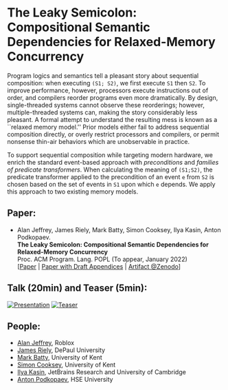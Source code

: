 # The Leaky Semicolon: Compositional Semantic Dependencies for Relaxed-Memory Concurrency

Program logics and semantics tell a pleasant story about sequential
composition: when executing `(S1; S2)`, we first execute `S1` then `S2`.  To
improve performance, however, processors execute instructions out of order,
and compilers reorder programs even more dramatically.  By design,
single-threaded systems cannot observe these reorderings; however,
multiple-threaded systems can, making the story considerably less pleasant.
A formal attempt to understand the resulting mess is known as a ``relaxed
memory model.''  Prior models either fail to address sequential composition
directly, or overly restrict processors and compilers, or permit nonsense
thin-air behaviors which are unobservable in practice.

To support sequential composition while targeting modern hardware, we enrich
the standard event-based approach with _preconditions_ and _families of
predicate transformers_.  When calculating the meaning of `(S1;S2)`, the
predicate transformer applied to the precondition of an event `e` from `S2`
is chosen based on the set of events in `S1` upon which `e` depends.  We
apply this approach to two existing memory models.

## Paper:

- Alan Jeffrey, James Riely, Mark Batty, Simon Cooksey, Ilya Kasin, Anton Podkopaev.  
  **The Leaky Semicolon: Compositional Semantic Dependencies for Relaxed-Memory Concurrency**  
  Proc. ACM Program. Lang. POPL (To appear, January 2022)  
  [[Paper](https://github.com/chicago-relaxed-memory/seqcomp/raw/master/paper/DRAFT.pdf) |
   [Paper with Draft Appendices](https://github.com/chicago-relaxed-memory/seqcomp/raw/master/paper/DRAFT-APPENDIX.pdf) |
   [Artifact @Zenodo](https://doi.org/10.5281/zenodo.5675056)]
   <!-- [Short Video](https://youtu.be/vpkl2gR_wsQ) | -->
   <!-- [Long Video](https://youtu.be/pj912bYJ0Do)] -->

## Talk (20min) and Teaser (5min):

  [![Presentation](http://img.youtube.com/vi/pj912bYJ0Do/0.jpg)](http://www.youtube.com/watch?v=pj912bYJ0Do "Presentation") 
  [![Teaser](http://img.youtube.com/vi/vpkl2gR_wsQ/0.jpg)](http://www.youtube.com/watch?v=vpkl2gR_wsQ "Teaser")

## People:

- [Alan Jeffrey](https://asaj.org/), Roblox
- [James Riely](https://fpl.cs.depaul.edu/jriely/), DePaul University
- [Mark Batty](https://www.kent.ac.uk/computing/people/3126/batty-mark), University of Kent
- [Simon Cooksey](https://graymalk.in/), University of Kent
- [Ilya Kasin](https://ilya.fun/), JetBrains Research and University of Cambridge
- [Anton Podkopaev](https://podkopaev.net/), HSE University
